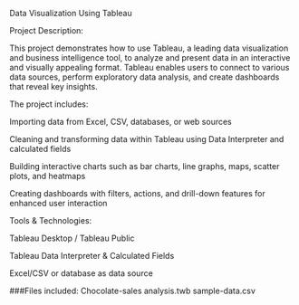 Data Visualization Using Tableau

Project Description:

This project demonstrates how to use Tableau, a leading data visualization and business intelligence tool, to analyze and present data in an interactive and visually appealing format. Tableau enables users to connect to various data sources, perform exploratory data analysis, and create dashboards that reveal key insights.

The project includes:

Importing data from Excel, CSV, databases, or web sources

Cleaning and transforming data within Tableau using Data Interpreter and calculated fields

Building interactive charts such as bar charts, line graphs, maps, scatter plots, and heatmaps

Creating dashboards with filters, actions, and drill-down features for enhanced user interaction

Tools & Technologies:

Tableau Desktop / Tableau Public

Tableau Data Interpreter & Calculated Fields

Excel/CSV or database as data source

###Files included:
Chocolate-sales analysis.twb
sample-data.csv
